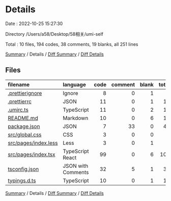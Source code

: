 # Details

Date : 2022-10-25 15:27:30

Directory /Users/a58/Desktop/58相关/umi-self

Total : 10 files,  194 codes, 38 comments, 19 blanks, all 251 lines

[Summary](results.md) / Details / [Diff Summary](diff.md) / [Diff Details](diff-details.md)

## Files
| filename | language | code | comment | blank | total |
| :--- | :--- | ---: | ---: | ---: | ---: |
| [.prettierignore](/.prettierignore) | Ignore | 8 | 0 | 1 | 9 |
| [.prettierrc](/.prettierrc) | JSON | 11 | 0 | 1 | 12 |
| [.umirc.ts](/.umirc.ts) | TypeScript | 11 | 0 | 2 | 13 |
| [README.md](/README.md) | Markdown | 10 | 0 | 6 | 16 |
| [package.json](/package.json) | JSON | 7 | 33 | 0 | 40 |
| [src/global.css](/src/global.css) | CSS | 3 | 0 | 0 | 3 |
| [src/pages/index.less](/src/pages/index.less) | Less | 3 | 0 | 1 | 4 |
| [src/pages/index.tsx](/src/pages/index.tsx) | TypeScript React | 99 | 0 | 6 | 105 |
| [tsconfig.json](/tsconfig.json) | JSON with Comments | 32 | 5 | 1 | 38 |
| [typings.d.ts](/typings.d.ts) | TypeScript | 10 | 0 | 1 | 11 |

[Summary](results.md) / Details / [Diff Summary](diff.md) / [Diff Details](diff-details.md)